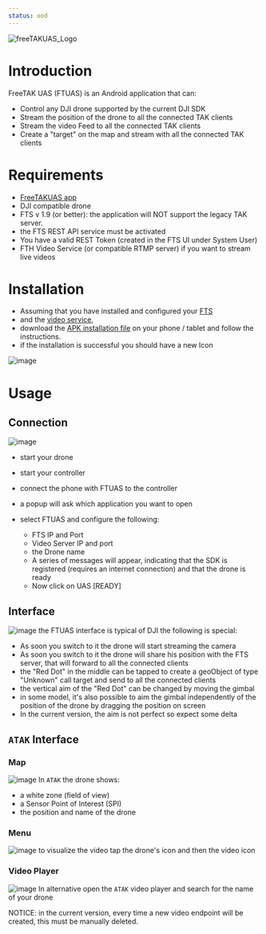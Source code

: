 ```yaml
---
status: ood
---
```


![freeTAKUAS_Logo](https://user-images.githubusercontent.com/60719165/124395705-edc52180-dcdb-11eb-879b-725d486eaa43.png)

# Introduction
FreeTAK UAS (FTUAS) is an Android application that can:

* Control any DJI drone supported by the current DJI SDK
* Stream the position of the drone to all the connected TAK clients
* Stream the video Feed to all the connected TAK clients
* Create a "target" on the map and stream with all the connected TAK clients

# Requirements

* [FreeTAKUAS app](https://github.com/FreeTAKTeam/FreeTAKUAS/releases/tag/1.4.14)
* DJI compatible drone
* FTS v 1.9 (or better): the application will NOT support the legacy TAK server.
* the FTS REST API service must be activated
* You have a valid REST Token (created in the FTS UI under System User) 
* FTH Video Service (or compatible RTMP server) if you want to stream live videos

# Installation

* Assuming that you have installed and configured your [FTS](../../Installation/platform/Linux/Installation.md) 
* and the  [video service](https://github.com/FreeTAKTeam/FreeTAKHub/blob/main/README.md), 
* download the [APK installation file](https://github.com/niccellular/FreeTAKUAS/releases) on your phone / tablet and follow the instructions.
* if the installation is successful you should have a new Icon

![image](https://user-images.githubusercontent.com/60719165/124396013-9d4ec380-dcdd-11eb-8cf9-bf1deaa7adc0.png)


# Usage

## Connection
![image](https://user-images.githubusercontent.com/60719165/124395573-3e884a80-dcdb-11eb-8a89-9f6b4a8df202.png)

* start your drone
* start your controller
* connect the phone with FTUAS to the controller

* a popup will ask which application you want to open
* select FTUAS and configure the following:
  * FTS IP and Port
  * Video Server IP and port
  * the Drone name
  * A series of messages will appear, indicating that the SDK is registered (requires an internet connection) and that the drone is ready
  * Now click on UAS [READY]

## Interface
![image](https://user-images.githubusercontent.com/60719165/124395601-64155400-dcdb-11eb-8142-67e14c08d712.png)
the FTUAS interface is typical of DJI the following is special:

* As soon you switch to it  the drone will start streaming the camera
* As soon you switch to it the drone will share his position with the FTS server, that will forward to all the connected clients
* the "Red Dot" in the middle can be tapped to create a geoObject of type "Unknown" call target and send to all the connected clients 
* the vertical aim of the "Red Dot" can be changed by moving the gimbal
* in some model, it's also possible to aim the gimbal independently of the position of the drone by dragging the position on screen
* In the current version, the aim is not perfect so expect some delta

## `ATAK` Interface
### Map
![image](https://user-images.githubusercontent.com/60719165/124395620-77c0ba80-dcdb-11eb-88dd-f3eac3468962.png)
In `ATAK` the drone shows:

* a white zone (field of view)
* a Sensor Point of Interest (SPI)
* the position and name of the drone

### Menu
![image](https://user-images.githubusercontent.com/60719165/124395651-9fb01e00-dcdb-11eb-892f-20e3eb8a3484.png)
to visualize the video tap the drone's icon and then the video icon

### Video Player
![image](https://user-images.githubusercontent.com/60719165/124395672-be161980-dcdb-11eb-9aea-162bd605080e.png)
In alternative open the `ATAK` video player and search for the name of your drone

NOTICE: in the current version, every time a new video endpoint will be created, this must be manually deleted. 


